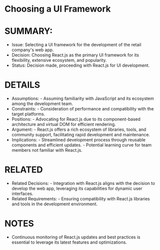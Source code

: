 # Choosing a UI Framework

# SUMMARY:
   - Issue: Selecting a UI framework for the development of the retail company's web app.
   - Decision: Choosing React.js as the primary UI framework for its flexibility, extensive ecosystem, and popularity.
   - Status: Decision made, proceeding with React.js for UI development.

# DETAILS
   - Assumptions:
  	- Assuming familiarity with JavaScript and its ecosystem among the development team.
   - Constraints:
  	- Consideration of performance and compatibility with the target platforms.
   - Positions:
  	- Advocating for React.js due to its component-based architecture and virtual DOM for efficient rendering.
   - Argument:
  	- React.js offers a rich ecosystem of libraries, tools, and community support, facilitating rapid development and maintenance.
   - Implications:
  	- Streamlined development process through reusable components and efficient updates.
  	- Potential learning curve for team members not familiar with React.js.

# RELATED
   - Related Decisions:
  	- Integration with React.js aligns with the decision to develop the web app, leveraging its capabilities for dynamic user interfaces.
   - Related Requirements:
  	- Ensuring compatibility with React.js libraries and tools in the development environment.

# NOTES
   - Continuous monitoring of React.js updates and best practices is essential to leverage its latest features and optimizations.
